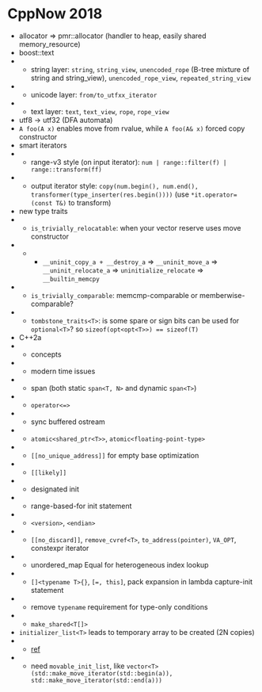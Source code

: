 # CppNow 2018

- allocator => pmr::allocator (handler to heap, easily shared memory_resource)
- boost::text 
- - string layer: `string`, `string_view`, `unencoded_rope` (B-tree mixture of string and string_view), `unencoded_rope_view`, `repeated_string_view`
- - unicode layer: `from/to_utfxx_iterator`
- - text layer: `text`, `text_view`, `rope`, `rope_view`
- utf8 -> utf32 (DFA automata)
- `A foo(A x)` enables move from rvalue, while `A foo(A& x)` forced copy constructor
- smart iterators
- - range-v3 style (on input iterator): `num | range::filter(f) | range::transform(ff)`
- - output iterator style: `copy(num.begin(), num.end(), transformer(type_inserter(res.begin())))` (use `*it.operator=(const T&)` to transform)
- new type traits
- - `is_trivially_relocatable`: when your vector reserve uses move constructor
- - - `__uninit_copy_a + __destroy_a` => `__uninit_move_a` => `__uninit_relocate_a` => `uninitialize_relocate` => `__builtin_memcpy`
- - `is_trivially_comparable`: memcmp-comparable or memberwise-comparable?
- - `tombstone_traits<T>`: is some spare or sign bits can be used for `optional<T>`? so `sizeof(opt<opt<T>>) == sizeof(T)`
- C++2a
- - concepts
- - modern time issues
- - span (both static `span<T, N>` and dynamic `span<T>`)
- - `operator<=>`
- - sync buffered ostream
- - `atomic<shared_ptr<T>>`, `atomic<floating-point-type>`
- - `[[no_unique_address]]` for empty base optimization
- - `[[likely]]`
- - designated init
- - range-based-for init statement
- - `<version>`, `<endian>`
- - `[[no_discard]]`, `remove_cvref<T>`, `to_address(pointer)`, `VA_OPT`, constexpr iterator
- - unordered_map Equal for heterogeneous index lookup
- - `[]<typename T>{}`, `[=, this]`, pack expansion in lambda capture-init statement
- - remove `typename` requirement for type-only conditions
- - `make_shared<T[]>`
- `initializer_list<T>` leads to temporary array to be created (2N copies)
- - [ref](https://akrzemi1.wordpress.com/2016/07/07/the-cost-of-stdinitializer_list/)
- - need `movable_init_list`, like `vector<T>(std::make_move_iterator(std::begin(a)), std::make_move_iterator(std::end(a)))`